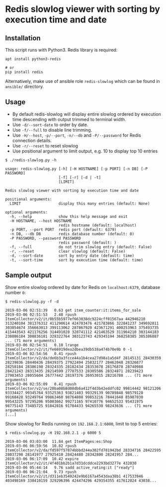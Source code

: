 # Redis slowlog viewer with sorting by execution time and date

## Installation

This script runs with Python3. Redis library is required:

```
apt install python3-redis

# or
pip install redis
```

Alternatively, make use of ansible role `redis-slowlog` which can be found in `ansible/` directory.

## Usage

* By default redis-slowlog will display entire slowlog ordered by execution time descending with output trimmed to terminal width.
* Use `-d/--sort-date` to order by date.
* Use `-f/--full` to disable line trimming.
* Use `-H/--host`, `-p/--port`, `-n/--db` and `-P/--password` for Redis connection details.
* Use `-r/--reset` to reset slowlog
* Use positional argument to limit output, e.g. 10 to display top 10 entries

```
$ ./redis-slowlog.py -h

usage: redis-slowlog.py [-h] [-H HOSTNAME] [-p PORT] [-n DB] [-P PASSWORD]
                        [-f] [-r] [-d | -t]
                        [LIMIT]

Redis slowlog viewer with sorting by execution time and date

positional arguments:
  LIMIT                 display this many entries (default: None)

optional arguments:
  -h, --help            show this help message and exit
  -H HOSTNAME, --host HOSTNAME
                        redis hostname (default: localhost)
  -p PORT, --port PORT  redis port (default: 6379)
  -n DB, --db DB        redis database number (default: 0)
  -P PASSWORD, --password PASSWORD
                        redis password (default: )
  -f, --full            do not trim slowlog entry (default: False)
  -r, --reset           clear slowlog (default: False)
  -d, --sort-date       sort by entry date (default: time)
  -t, --sort-time       sort by execution time (default: time)
```

## Sample output

Show entire slowlog ordered by date for Redis on `localhost:6379`, database number `0`:

```
$ redis-slowlog.py -f -d

2019-03-06 02:51:39   0.63 get item_counter:it:items_for_sale
2019-03-06 02:51:53   2.48 rpush ItemCollector/v2/it/0b55b5977ef663038dc9224cff01567aa 442946210 313240104 381376312 411290614 424783476 421783866 322841237 349692811 303054674 356663013 399113062 287867920 423671291 400253963 375493735 415443543 421176256 314491028 328741112 421463529 311964210 303144183 230886184 308836181 328322764 303123743 429345194 368258385 305386887 ... (71 more arguments)
2019-03-06 02:54:51   0.10 lrange ItemCollector/v2/it/fe66919dea2dbea39db538a474b70e9b 0 -1
2019-03-06 02:54:56   0.41 rpush ItemCollector/v2/da/de6b3a3fcce44a1b4cea27d98a1a5d4f 28145131 28430359 28239836 28440436 28439375 27922494 25832177 28462048 28326877 28258184 28386198 28324335 28182434 28353678 28176878 28740988 28421243 28313435 28214599 27787533 28305586 28324871 28239423 27983453 28055604 26777442 28197376 26953015 28216788 ... (71 more arguments)
2019-03-06 02:55:09   0.41 rpush ItemCollector/v2/se/20ba08b8d08db6a412f4d3b42eddfc02 99814442 98121206 93334427 99345764 93525363 93821403 99329139 90789848 98579128 99168428 93249764 99863460 98764808 99853216 78441648 85987030 99543225 97295206 95003662 99271165 97410776 94652533 95431975 98775143 73485725 91842816 91784433 94265530 98243636 ... (71 more arguments)
[...]
```

Show slowlog for Redis running on `192.168.2.1:6000`, limit to top 5 entries:

```
$ redis-slowlog.py -H 192.168.2.1 -p 6000 5

2019-03-06 03:03:00  11.84 get ItemPages:es:Shop
2019-03-06 06:59:56  10.82 rpush ItemCollector/v2/da/fd597f57874bbbd244a302fd781942bd 28334716 28422595 28037298 28141977 27925410 28424480 28342800 28241957 284...
2019-03-06 06:17:09  10.42 expire ItemCollector/v2/it/4f401bb2b1a7d31dcddce2293bd3277e 432030
2019-03-06 05:44:14   9.76 sadd active_rating:it ["ready"]
2019-03-06 06:21:04   9.73 rpush ItemCollector/v2/it/d311eb3549242e9b6167a4543daa38b1 417533946 403498169 338410159 329296396 424474296 429354355 417612024 43038...

```
